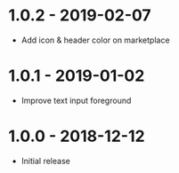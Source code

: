 # 1.0.2 - 2019-02-07

- Add icon & header color on marketplace

# 1.0.1 - 2019-01-02

- Improve text input foreground

# 1.0.0 - 2018-12-12

- Initial release
